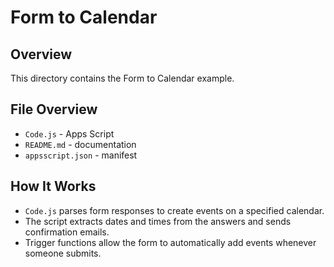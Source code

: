 # Form to Calendar

## Overview
This directory contains the Form to Calendar example.

## File Overview
- `Code.js` - Apps Script
- `README.md` - documentation
- `appsscript.json` - manifest


## How It Works
- `Code.js` parses form responses to create events on a specified calendar.
- The script extracts dates and times from the answers and sends confirmation emails.
- Trigger functions allow the form to automatically add events whenever someone submits.
